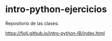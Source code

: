 # intro-python-ejercicios

Repositorio de las clases:

https://fiolj.github.io/intro-python-IB/index.html
